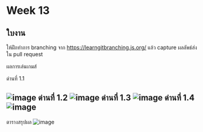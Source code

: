 # Week 13 #

## ใบงาน

ให้ฝึกทำการ branching  จาก  https://learngitbranching.js.org/ แล้ว capture ผลลัพธ์ส่งใน pull request

ผลการเล่นเกมส์

ด่านที่ 1.1 

![image](https://user-images.githubusercontent.com/92081694/144767264-f0a737f4-4c6a-4af5-9b42-043204f15ff5.png)
ด่านที่ 1.2
![image](https://user-images.githubusercontent.com/92081694/144767459-bbb59d66-7f82-4841-96fe-b1224ee65614.png)
ด่านที่ 1.3
![image](https://user-images.githubusercontent.com/92081694/144767675-5c019dbc-96c8-4546-8cab-3f0f41f4b19b.png)
ด่านที่ 1.4
![image](https://user-images.githubusercontent.com/92081694/144767753-6a17b93e-135b-49d0-861b-dfc04e517fe1.png)
---
ตารางสรุปผล
![image](https://user-images.githubusercontent.com/92081694/144767774-faba1cc6-6a49-4276-9575-89bc7ece1b87.png)




